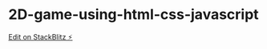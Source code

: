 # 2D-game-using-html-css-javascript

[Edit on StackBlitz ⚡️](https://stackblitz.com/edit/web-platform-vvsy2h)